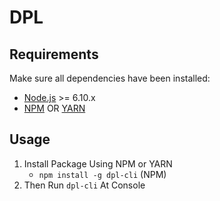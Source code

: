 # DPL

## Requirements

Make sure all dependencies have been installed:

* [Node.js](http://nodejs.org/) >= 6.10.x
* [NPM](https://www.npmjs.com/) OR [YARN](https://yarnpkg.com/en/docs/install)

## Usage

1. Install Package Using NPM or YARN
   * `npm install -g dpl-cli` (NPM)
2. Then Run `dpl-cli` At Console
